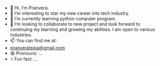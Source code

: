 - 👋 Hi, I’m Pranvera.
- 👀 I’m interesting to star my new career into tech industry. 
- 🌱 I’m currently learning python computer program.
- 💞️ I’m looking to collaborate to new project and look forward to continuing my learning and growing my abilities. I am open to various industries.
- 📫 You can find me at: 
- pranveratsipa@gmail.com
- 😄 Pronouns: ...
- ⚡ Fun fact: ...

<!---
Pranvera1234/Pranvera1234 is a ✨ special ✨ repository because its `README.md` (this file) appears on your GitHub profile.
You can click the Preview link to take a look at your changes.
--->
